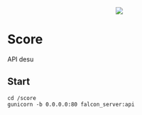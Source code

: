 <p align="center">
  <img src="https://github.com/TWScore/Logo/blob/master/Score.png?raw=true">
</p>

# Score
API desu

## Start
```
cd /score
gunicorn -b 0.0.0.0:80 falcon_server:api
```
